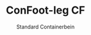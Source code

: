 ---
title: "ConFoot-leg CF"
subtitle: "Standard Containerbein"
mainImage: "/images/products/confoot-leg-cf-main.jpg"
gallery:
  - "/images/products/confoot-leg-cf-1.jpg"
  - "/images/products/confoot-leg-cf-2.jpg"
  - "/images/products/confoot-leg-cf-3.jpg"
shortDescription: "ConFoot-leg CF ist unsere Standard-Containerbein-Lösung, ideal für den routinemäßigen Containerumschlag."
technicalDescription: "Das ConFoot-leg CF besticht durch ein robustes Design, das für Standardcontainer optimiert ist, und verfügt über unser firmeneigenes Befestigungssystem für einen schnellen Einsatz."
videoID: "C2KwnEb-npU"
specifications:
  - name: "Gewicht"
    value: "24 kg"
  - name: "Tragfähigkeit"
    value: "34 t"
  - name: "Abmessungen"
    value: "45 × 30 × 25 cm"
  - name: "Material"
    value: "Hochwertiger Stahl"
  - name: "Höhenbereich"
    value: "1.043 mm bis 1.448 mm"
price: "3.600 EUR"
priceVAT: "4.356 EUR"
pricingNotes: "Mengenrabatte verfügbar. Kontaktieren Sie uns für individuelle Angebote."
buyLink: "/contact"
howToUse: |
  1. Befestigen Sie das CF-Bein am Eckguss des Containers
  2. Sichern Sie den Verriegelungsmechanismus
  3. Wiederholen Sie den Vorgang für alle erforderlichen Ecken
  4. Überprüfen Sie die Stabilität, bevor Sie mit dem Betrieb fortfahren
benefits:
  - title: "Betriebliche Effizienz"
    description: "Beschleunigt den Containerumschlag und verkürzt Be- und Entladezeiten"
  - title: "Reduzierter Geräteeinsatz"
    description: "Minimiert die Abhängigkeit von Kränen und Hebebühnen, was die Betriebskosten senkt"
  - title: "Anpassungsfähigkeit"
    description: "Funktioniert in unterschiedlichen Einsatzumgebungen, von Häfen bis zu Lagern"
  - title: "Langlebigkeit"
    description: "Für den intensiven industriellen Einsatz ausgelegt und benötigt nur minimalen Wartungsaufwand"
  - title: "Umweltauswirkung"
    description: "Reduziert CO2-Emissionen, indem der Einsatz schwerer Maschinen und verbrennungsmotorgetriebener Geräte entfällt"
  - title: "Sicherheitserhöhung"
    description: "Sichert Container beim Umschlag, wodurch das Risiko von Unfällen und Ladungsschäden verringert wird"
articleContent: |
  ## Was ist ConFoot-leg CF?

  ConFoot-leg CF ist ein modernes und leichtgewichtiges System, das den Containerumschlag einfacher und effizienter gestaltet. Diese Containerbeine bieten eine tragbare und unkomplizierte Alternative zum Einsatz schwerer Maschinen beim Be- und Entladen von Standardcontainern. Die Technologie ist so konzipiert, dass sie von einer einzelnen Person bedient werden kann und bietet eine kostengünstige sowie flexible Lösung für verschiedene Branchen.

  ## Funktionsweise

  ConFoot-leg CF macht den Einsatz von Kränen, Gabelstaplern oder anderer großer Maschinen beim Containerumschlag überflüssig. Das Design ermöglicht es Unternehmen, Betriebskosten zu senken, Zeit zu sparen und die logistische Flexibilität zu erhöhen. Durch die Optimierung der Handhabung und des Transports von Waren steigert ConFoot-leg CF die Zuverlässigkeit und Effizienz der globalen Lieferkette.

  ## Wie ConFoot-leg CF funktioniert

  ### Kernmechanismus

  ConFoot-leg CF funktioniert durch ein einfaches, aber effektives Design. Die Beine werden mithilfe eines starken Klemmmechanismus, der die Stabilität gewährleistet, fest an den Ecken von Standardcontainern befestigt. Hergestellt aus leichten, aber robusten Materialien, wiegt jedes Bein nur 24 kg, was die Handhabung durch eine einzelne Person erleichtert. Der Befestigungsprozess ist effizient und ermöglicht eine schnelle Installation, ohne dass spezielles Werkzeug oder schwere Ausrüstung benötigt wird. Einmal angebracht, bildet das System eine stabile Plattform zum Be- und Entladen oder zur vorübergehenden Lagerung von Containern.

  Die Höhe der Beine ist von 1.043 mm bis 1.448 mm verstellbar. Dieser verstellbare Bereich unterstützt unterschiedliche betriebliche Anforderungen und stellt sicher, dass das System mit verschiedenen Containertypen und Umgebungen kompatibel ist. Diese Vielseitigkeit erleichtert den Containerumschlag in diversen logistischen Setups, sei es in Häfen oder Lagern.

  ### Vorteile des Mechanismus

  1. **Reduziert die Abhängigkeit von schweren Maschinen**: ConFoot-leg CF macht den Einsatz von Kränen oder Gabelstaplern überflüssig, was die Betriebskosten senkt und die Umweltbelastung reduziert.  
  2. **Verbessert die Sicherheit**: Das System stabilisiert Container während des Umschlags, wodurch die Gefahr von Unfällen oder Beschädigungen minimiert wird.  
  3. **Steigert die Effizienz**: Dank seines leichten Designs und der einfachen Installation können Abläufe schneller erfolgen, selbst in Gebieten mit eingeschränkter Infrastruktur.  
  4. **Erhöht die Portabilität**: Die Beine sind leicht zu transportieren und können auch an entlegenen Orten eingesetzt werden, was sie für verschiedene Branchen und Anwendungen prädestiniert.

  Das Design des ConFoot-leg CF vereinfacht den Containerumschlag und bietet gleichzeitig eine kostengünstige sowie nachhaltige Lösung für moderne logistische Herausforderungen.

  ## Anwendungsbereiche von ConFoot-leg CF

  ### Einsatzbereiche von ConFoot-leg CF
  ConFoot-leg CF verbessert Logistik und Transport entscheidend und revolutioniert den Containerumschlag. Dank seines leichten und portablen Designs ist es möglich, Container zu be- und entladen sowie zu bewegen, ohne auf Kräne oder Gabelstapler angewiesen zu sein. Dies ist insbesondere in abgelegenen Gebieten oder an Orten von Vorteil, wo schwere Maschinen nicht zur Verfügung stehen, wodurch Abläufe reibungsloser gestaltet und Kosten reduziert werden. Gleichzeitig unterstützt es Häfen, Lagerhäuser und Vertriebszentren dabei, effizienter zu arbeiten, indem der Zeit- und Personalaufwand beim Containerumschlag minimiert wird.

  ### Kleine Bereiche, in denen Kräne nicht eingesetzt werden können
  ConFoot-leg CF ist eine praktische Wahl für kleine Bereiche, in denen Kräne nicht eingesetzt werden können, wie etwa in Häfen, Lagerhäusern und Vertriebszentren. Es bietet eine zuverlässige und kostengünstige Lösung für den Containerumschlag in solchen Umgebungen und stellt damit eine ideale Option für Unternehmen dar, die Waren an abgelegenen Standorten transportieren und lagern müssen.

  ### Modulbau und Gerätespeicherung
  ConFoot-leg CF ist ebenfalls eine attraktive Lösung für Modulbauprojekte, da es verlässliche Konzepte für temporäre Aufbauten bietet. Bauunternehmen nutzen es, um Werkzeuge, Maschinen und vorgefertigte Materialien sicher und effizient zu lagern sowie zu transportieren. Aufgrund seiner Portabilität und einfachen Handhabung eignet es sich hervorragend für Baustellen, die einen schnellen Auf- und Abbau erfordern. Zudem sorgt es für die sichere Lagerung von Geräten in modularen Gesundheitseinrichtungen, was eine rasche Einsatzbereitschaft in unterschiedlichen Umgebungen ermöglicht.

  Das anpassungsfähige und effiziente Design des ConFoot-leg CF macht es in verschiedensten Branchen zur bevorzugten Wahl, indem es Arbeitsabläufe optimiert und den Ressourceneinsatz maximiert.

  ### Vorteile und Einschränkungen

  #### Vorteile

  ConFoot-leg CF bietet mehrere bemerkenswerte Vorteile beim Containerumschlag. Das leichte Design, bei dem jedes Bein nur 24 kg wiegt, ermöglicht einen einfachen Transport und eine unkomplizierte Installation. Jedes Bein unterstützt bis zu 30 Tonnen, was eine hohe Stabilität auch bei anspruchsvollen Logistikaufgaben garantiert. Der verstellbare Höhenbereich (1.043 mm bis 1.448 mm) erlaubt es, verschiedenen Containeranforderungen gerecht zu werden und erhöht damit die Vielseitigkeit. Dank seiner portablen Bauweise entfällt der Bedarf an schweren Maschinen wie Kränen oder Gabelstaplern, was zu erheblichen Kosteneinsparungen und einer gesteigerten Betriebseffizienz führt. Darüber hinaus reduziert das umweltfreundliche Design den CO2-Ausstoß und unterstützt nachhaltige Unternehmensstrategien.

  #### Einschränkungen

  Trotz der vielseitigen Vorteile weist ConFoot-leg CF auch einige Einschränkungen auf. Es ist ausschließlich mit bestimmten Containertypen kompatibel, was seinen Einsatz in einigen logistischen Szenarien begrenzen kann. Zudem mag der manuelle Aufbau zwar einfach erfolgen, lässt sich jedoch nicht immer nahtlos in hochautomatisierte Abläufe integrieren – ein Aspekt, der insbesondere in stark mechanisierten Prozessen zu beachten ist. Diese Faktoren sollten gründlich evaluiert werden, wenn ConFoot-leg CF in komplexen Lieferkettensystemen eingesetzt werden soll.

  ## Zukünftige Entwicklungen

  ### Aktuelle Forschung
  Forscher arbeiten derzeit daran, die strukturellen Eigenschaften des ConFoot-leg CF weiter zu verbessern. Ziel ist es, die Tragfähigkeit über das momentane 30-Tonnen-Limit hinaus zu erhöhen, um auch schwerere Container sicher handhaben zu können. Gleichzeitig wird an der Optimierung der Materialzusammensetzung gearbeitet, um das Produkt noch robuster zu gestalten, ohne dabei auf Leichtbauweise und Portabilität zu verzichten. Darüber hinaus werden individuelle Anpassungsoptionen entwickelt, um spezifische Branchenanforderungen – etwa im Umgang mit Containern ungewöhnlicher Abmessungen oder spezialisierten Ladungstypen – zu erfüllen.

  ### Zukünftige Innovationen
  Zu den geplanten Innovationen für ConFoot-leg CF gehört die Integration von IoT-(Internet of Things)-Technologie, um eine Echtzeitüberwachung der Containerstabilität und -position zu ermöglichen. Diese Funktion würde es den Betreibern erlauben, den Zustand der Container aus der Ferne zu verfolgen, was sowohl die Sicherheit als auch die Effizienz erhöht. Eine weitere geplante Neuerung ist der Schritt in Richtung Automatisierung: Es wird an selbstverstellenden Beinen gearbeitet, die Container automatisch ausrichten und stabilisieren, wodurch manuelle Anpassungen überflüssig würden. Diese Fortschritte zielen darauf ab, Ausfallzeiten zu minimieren und logistische Prozesse noch reibungsloser zu gestalten.

  Diese technologischen Weiterentwicklungen werden ConFoot-leg CF helfen, weiterhin eine führende Rolle im Bereich des Containerumschlags einzunehmen und neue Maßstäbe für Effizienz und Innovation in der Logistikbranche zu setzen.
---